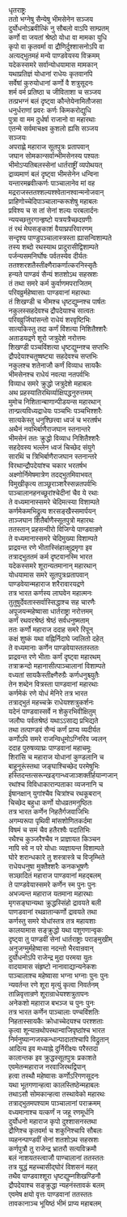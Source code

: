 धृतराष्ट्रः   
ततो भग्नेषु सैन्येषु भीमसेनेन सञ्जय  
दुर्योधनोऽब्रवीत्किं नु सौबलो वाऽपि साम्प्रतम्  
कर्णो वा जयतां श्रेष्ठो योधा वा मामका युधि  
कृपो वा कृतवर्मा वा द्रौणिर्दुश्शासनोऽपि वा  
अत्यद्भुतमहं मन्ये पाण्डवेयस्य विक्रमम्  
यदेकस्समरे सर्वान्योधयामास मामकान्  
यथाप्रतिज्ञं योधानां राधेयः कृतवानपि  
सर्वेषां कुरुयोधानां कर्णो वै शत्रुसूदनः  
शर्म वर्म प्रतिष्ठा च जीविताशा च सञ्जय  
तत्प्रभग्नं बलं दृष्ट्वा कौन्तेयेनामितौजसा  
धनुर्धराणां प्रवरः कर्णः किमकरोद्युधि  
पुत्रा वा मम दुर्धर्षा राजानो वा महारथाः  
एतन्मे सर्वमाचक्ष्व कुशलो ह्यसि सञ्जय  
सञ्जयः  
अपराह्णे महाराज सूतपुत्रः प्रतापवान्  
जघान सोमकान्सर्वान्भीमसेनस्य पश्यतः  
भीमोऽप्यतिबलस्सेनां धार्तराष्ट्रीं व्यपोथयत्  
द्राव्यमाणं बलं दृष्ट्वा भीमसेनेन धन्विना  
यन्तारमब्रवीत्कर्णः पाञ्चालानेव मां वह  
मद्रराजस्ततश्शल्यश्श्वेतानश्वान्मनोजवान्  
प्राहिणोच्चेदिपाञ्चालान्करूशेषु महाबलः  
प्रविश्य च स तां सेनां शल्यः परबलार्दनः  
न्ययच्छत्तुरगान्हृष्टो यत्रयत्रैच्छदग्रणीः  
तं रथं मेघसङ्काशं वैयाघ्रपरिवारणम्  
सन्दृश्य पाण्डुपञ्चालास्त्रस्ता ह्यासन्विशाम्पते  
तस्य शब्दो रथस्याथ प्रादुरासीद्विशाम्पते  
पर्जन्यसमनिर्घोषः पर्वतस्येव दीर्यतः  
ततश्शरशतैस्तीक्ष्णैराकर्णात्करनिस्सृतैः  
हन्यते पाण्डवं सैन्यं शतशोऽथ सहस्रशः  
तं तथा समरे कर्म कुर्वाणमपराजितम्  
परिवव्रुर्महेष्वासाः पाण्डवानां महारथाः  
तं शिखण्डी च भीमश्च धृष्टद्युम्नश्च पार्षतः  
नकुलस्सहदेवश्च द्रौपदेयाश्च सात्वतः  
परिवव्रुर्जिघांसन्तो राधेयं शरवृष्टिभिः  
सात्यकिस्तु तदा कर्णं विंशत्या निशितैश्शरैः  
अताडयद्रणे शूरो जत्रुदेशे नरोत्तमः  
शिखण्डी पञ्चविंशत्या धृष्टद्युम्नश्च सप्तभिः  
द्रौपदेयाश्चतुष्षष्ट्या सहदेवश्च सप्तभिः  
नकुलश्च शतेनाजौ कर्णं विव्याध सायकैः  
भीमसेनश्च राधेयं नवत्या नतपर्वभिः  
विव्याध समरे क्रुद्धो जत्रुदेशे महाबलः  
अथ प्रहस्यातिरथिर्व्याक्षिपद्धनुरुत्तमम्  
मुमोच निशितान्बाणान्पीडयन्स महारथान्  
तान्प्रत्यविध्यद्राधेयः पञ्चभिः पञ्चभिश्शरैः  
सात्यकेस्तु धनुश्छित्त्वा ध्वजं च भरतर्षभ  
अथैनं नवभिर्बाणैराजघान स्तनान्तरे  
भीमसेनं ततः क्रुद्धो विव्याध निशितैश्शरैः  
सहदेवस्य भल्लेन ध्वजं चिच्छेद संयुगे  
सारथिं च त्रिभिर्बाणैराजघान स्तनान्तरे  
विरथान्द्रौपदेयांश्च चकार भरतर्षभ  
अक्ष्णोर्निमेषमात्रेण तदद्भुतमिवाभवत्  
विमुखीकृत्य ताञ्छूराञ्शरैस्सन्नतपर्वभिः  
पाञ्चालानहनच्छूरांश्चेदीनां चैव ये रथाः  
ते वध्यमानास्समरे चेदिमत्स्या विशाम्पते  
कर्णमेकमभिद्रुत्य शरसङ्खैस्समार्पयन्  
ताञ्जघान शितैर्बाणैस्सूतपुत्रो महारथः  
ततस्तान् प्रहसन्वीरो विजिग्ये पाण्डवान्रणे  
ते वध्यमानास्समरे चेदिमुख्या विशाम्पते  
प्राद्रवन्त रणे भीतास्सिंहात्क्षुद्रमृगा इव  
तत्राद्भुततमं कर्म दृष्टवानस्मि भारत  
यदेकस्समरे शूरान्यतमानान् महारथान्  
योधयामास समरे सूतपुत्रःप्रतापवान्  
पाण्डवेयान्महाराज शरैरावारयद्रणे  
तत्र भारत कर्णस्य लाघवेन महात्मनः  
तुतुषुर्देवतास्सर्वास्सिद्धाश्च सह चारणैः  
अपूजयन्महेष्वासा धार्तराष्ट्रा नरोत्तमम्  
कर्णं रथवरश्रेष्ठं श्रेष्ठं सर्वधनुष्मताम्  
ततः कर्णो महाराज ददाह समरे रिपून्  
कक्षं शुष्कं यथा वह्निर्निदाघे ज्वलितो दहेत्  
ते वध्यमानाः कर्णेन पाण्डवेयास्ततस्ततः  
प्राद्रवन्त रणे भीताः कर्णं दृष्ट्वा महारथम्  
तत्राक्रन्दो महानासीत्पाञ्चालानां विशाम्पते  
वध्यतां सायकैस्तीक्ष्णैरुग्रैः कर्णधनुश्च्युतैः  
तेन शब्देन वित्रस्ता पाण्डवानां महारथाः  
कर्णमेकं रणे योधं मेनिरे तत्र भारत   
तत्राद्भुतं महच्चक्रे राधेयश्शत्रुकर्शनः  
यदेनं पाण्डवास्सर्वे न शेकुरभिवीक्षितुम्  
जलौघः पर्वतश्रेष्ठं यथाऽऽसाद्य प्रभिद्यते  
तथा तत्पाण्डवं सैन्यं कर्णं प्राप्य व्यदीर्यत  
कर्णोऽपि समरे राजन्विधूमोऽग्निरिव ज्वलन्  
ददाह पुरुषव्याघ्रः पाण्डवानां महाचमूः  
शिरांसि च महाराज योधानां कुण्डलानि च  
बाहूनूरूंस्तथा जङ्घाश्चिच्छेद परमेषुभिः   
हस्तिदन्तत्सरून्खड्गान्ध्वजाञ्शक्तीर्हयान्गजान्  
रथांश्च विविधाकारान्पताका व्यजनानि च  
ईषानक्षान् युगांश्चैव चित्रांश्च रथकूबरान्   
चिच्छेद बहुधा कर्णो योधव्रतमनुष्ठितः  
तत्र भारत कर्णेन निहतैर्गजवाजिभिः  
अगम्यरूपा पृथिवी मांसशोणितकर्दमा  
विषमं च समं चैव हतैरश्वैः पदातिभिः  
रथैश्च कुञ्जरैश्चैव न प्राज्ञायत किञ्चन  
नापि स्वे न परे योधाः व्यज्ञायन्त विशाम्पते  
घोरे शरान्धकारे तु शस्त्रास्त्रे च विजृम्भिते  
राधेयधनुषा मुक्तैश्शरैः कनकभूषणैः  
सञ्छादितं महाराज पाण्डवानां महद्बलम्  
ते पाण्डवेयास्समरे कर्णेन स्म पुनः पुनः   
अभज्यन्त महाराज यतमाना महारथाः  
मृगसङ्घान्यथा क्रुद्धस्सिंहो द्रावयते बली  
पाणडवानां रथव्रातान्कर्णो द्रावयते तथा  
कर्णस्तु समरे योधांस्तत्र तत्र महायशाः   
कालयामास सङ्क्रुद्धो यथा पशुगणान्वृकः   
दृष्ट्वा तु पाण्डवीं सेनां धार्तराष्ट्राः पराङ्मुखीम्  
अनुजग्मुर्महेष्वासा नदन्तो भैरवान्रवान्   
दुर्योधनोऽपि राजेन्द्र मुदा परमया युतः   
वादयामास संहृष्टो नानावाद्यान्यनेकशः  
पाञ्चालाश्च महेष्वासा भग्ना भग्नाः पुनः पुनः   
न्यवर्तन्त रणे शूरा मृत्युं कृत्वा निवर्तनम्  
तान्निवृत्तान्रणे शूरान्राधेयश्शत्रुतापनः  
अनेकशो महाराज बभञ्ज च पुनः पुनः  
तत्र भारत कर्णेन पाञ्चालाः पण्चविंशतिः  
निहतास्सायकैः क्रोधाच्चेदयश्च परश्शताः  
कृत्वा शून्यान्रथोपस्थान्वाजिपृष्ठांश्च भारत  
निर्मनुष्यान्गजस्कन्धान्पादातांश्चापि विद्रुतान्  
आदित्य इव मध्याह्ने दुर्निरीक्ष्यः परैस्तदा  
कालान्तक इव क्रुद्धस्सूतपुत्रः प्रकाशते  
एवमेतन्महाराज नरवाजिरथद्विपान्  
हत्वा तस्थौ महेष्वासः कर्णोऽरिगणसूदनः  
यथा भूतगणान्हत्वा कालस्तिष्ठेन्महाबलः  
तथाऽसौ सोमकान्हत्वा तस्थावेको महारथः  
तत्राद्भुतमपश्याम पाञ्चालानां पराक्रमम्  
वध्यमानाश्च यत्कर्णं न जहू रणमूर्धनि  
दुर्योधनो महाराज कृपो दुश्शासनस्तथा  
द्रौणिश्च कृतवर्मा च शकुनिश्चापि सौबलः  
व्यहनन्पाण्डवीं सेनां शतशोऽथ सहस्रशः  
कर्णपुत्रौ तु राजेन्द्र भ्रातरौ सत्यविक्रमौ  
बलं नाशयतस्त्वाजौ पाण्चालानां ततस्ततः  
तत्र युद्धं महच्चासीद्घोरं विशसनं महत्  
तथैव पाण्डवाश्शूरा धृष्टद्युम्नशिखण्डिनौ   
द्रौपदेयाश्च सङ्क्रुद्धा न्यहनंस्तावकं बलम्  
एवमेष क्षयो वृत्तः पाण्डवानां ततस्ततः  
तावकानाञ्च भूयिष्ठं भीमं प्राप्य महाबलम्   
